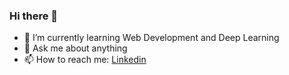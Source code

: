 ### Hi there 👋


- 🌱 I’m currently learning Web Development and Deep Learning
- 💬 Ask me about anything
- 📫 How to reach me: [Linkedin](linkedin.com/in/ramez-nabil-59a6ba191)
